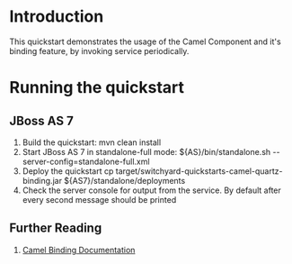 Introduction
============
This quickstart demonstrates the usage of the Camel Component and it's binding feature, by invoking 
service periodically.

Running the quickstart
======================

JBoss AS 7
----------
1. Build the quickstart:
    mvn clean install
2. Start JBoss AS 7 in standalone-full mode:
    ${AS}/bin/standalone.sh --server-config=standalone-full.xml
3. Deploy the quickstart
    cp target/switchyard-quickstarts-camel-quartz-binding.jar ${AS7}/standalone/deployments
4. Check the server console for output from the service. By default after every second
   message should be printed

## Further Reading

1. [Camel Binding Documentation](https://docs.jboss.org/author/display/SWITCHYARD/Camel+Bindings)

